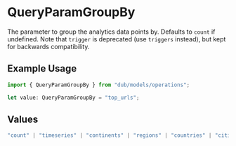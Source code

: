 # QueryParamGroupBy

The parameter to group the analytics data points by. Defaults to `count` if undefined. Note that `trigger` is deprecated (use `triggers` instead), but kept for backwards compatibility.

## Example Usage

```typescript
import { QueryParamGroupBy } from "dub/models/operations";

let value: QueryParamGroupBy = "top_urls";
```

## Values

```typescript
"count" | "timeseries" | "continents" | "regions" | "countries" | "cities" | "devices" | "browsers" | "os" | "trigger" | "triggers" | "referers" | "referer_urls" | "top_links" | "top_urls"
```